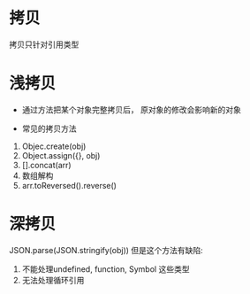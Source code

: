 # 拷贝
拷贝只针对引用类型


# 浅拷贝
- 通过方法把某个对象完整拷贝后， 原对象的修改会影响新的对象

- 常见的拷贝方法
1. Objec.create(obj)
2. Object.assign({}, obj)
3. [].concat(arr)
4. 数组解构
5. arr.toReversed().reverse()


# 深拷贝
JSON.parse(JSON.stringify(obj))
但是这个方法有缺陷:
1. 不能处理undefined, function, Symbol 这些类型
2. 无法处理循环引用

